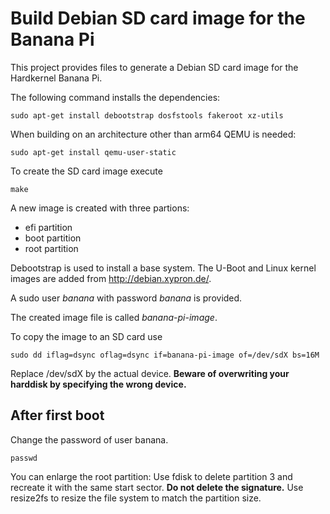 Build Debian SD card image for the Banana Pi
============================================

This project provides files to generate a Debian SD card image
for the Hardkernel Banana Pi.

The following command installs the dependencies:

    sudo apt-get install debootstrap dosfstools fakeroot xz-utils

When building on an architecture other than arm64 QEMU is needed:

    sudo apt-get install qemu-user-static

To create the SD card image execute

    make

A new image is created with three partions:

- efi partition
- boot partition
- root partition

Debootstrap is used to install a base system.
The U-Boot and Linux kernel images are added from
http://debian.xypron.de/.

A sudo user *banana* with password *banana* is provided.

The created image file is called *banana-pi-image*.

To copy the image to an SD card use

    sudo dd iflag=dsync oflag=dsync if=banana-pi-image of=/dev/sdX bs=16M

Replace /dev/sdX by the actual device.
**Beware of overwriting your harddisk by specifying the wrong device.**

After first boot
----------------

Change the password of user banana.

    passwd

You can enlarge the root partition: Use fdisk to delete partition 3 and recreate
it with the same start sector. **Do not delete the signature.**
Use resize2fs to resize the file system to match the partition size.
